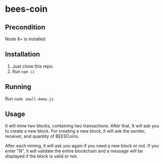 # bees-coin
## Precondition
Node 8+ is installed

## Installation
1. Just clone this repo.
2. Run `npm ci`

## Running
Run `node small-demo.js`

## Usage
It will mine two blocks, containing two transactions.
After that, It will ask you to create a new block.
For creating a new block, it will ask the sender, receiver, and quantity of BEESCoins.

After each mining, it will ask you again if you need a new block or not. If you enter "N", it will validate the entire blockchain and a message will be displayed if the block is valid or not.
